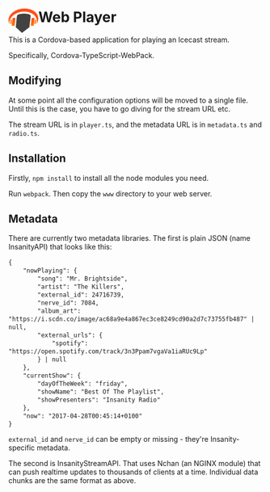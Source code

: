 # <img src="https://raw.githubusercontent.com/InsanityRadio/OnAirController/master/doc/headphones_dark.png" align="left" height=48 /> Web Player

This is a Cordova-based application for playing an Icecast stream. 

Specifically, Cordova-TypeScript-WebPack.

## Modifying

At some point all the configuration options will be moved to a single file. Until this is the case, you have to go diving for the stream URL etc.

The stream URL is in `player.ts`, and the metadata URL is in `metadata.ts` and `radio.ts`. 

## Installation

Firstly, `npm install` to install all the node modules you need.

Run `webpack`. Then copy the `www` directory to your web server. 

## Metadata

There are currently two metadata libraries. The first is plain JSON (name InsanityAPI) that looks like this:

	{
		"nowPlaying": {
			"song": "Mr. Brightside",
			"artist": "The Killers",
			"external_id": 24716739,
			"nerve_id": 7084,
			"album_art": "https://i.scdn.co/image/ac68a9e4a867ec3ce8249cd90a2d7c73755fb487" | null,
			"external_urls": {
				"spotify": "https://open.spotify.com/track/3n3Ppam7vgaVa1iaRUc9Lp"
			} | null
		},
		"currentShow": {
			"dayOfTheWeek": "friday",
			"showName": "Best Of The Playlist",
			"showPresenters": "Insanity Radio"
		},
		"now": "2017-04-28T00:45:14+0100"
	}

`external_id` and `nerve_id` can be empty or missing - they're Insanity-specific metadata. 

The second is InsanityStreamAPI. That uses Nchan (an NGINX module) that can push realtime updates to thousands of clients at a time. Individual data chunks are the same format as above. 

